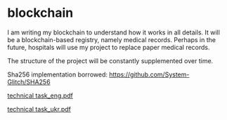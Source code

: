 # blockchain
I am writing my blockchain to understand how it works in all details.
It will be a blockchain-based registry, namely medical records. 
Perhaps in the future, hospitals will use my project to replace paper medical records.

The structure of the project will be constantly supplemented over time.

Sha256 implementation borrowed: https://github.com/System-Glitch/SHA256

[technical task_eng.pdf](https://github.com/lo1de/blockchain/files/8670080/_eng.pdf)

[technical task_ukr.pdf](https://github.com/lo1de/blockchain/files/8670091/_.pdf)


